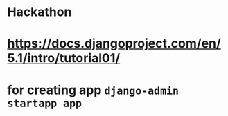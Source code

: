 # Hackathon
# https://docs.djangoproject.com/en/5.1/intro/tutorial01/
# for creating app ```django-admin startapp app```

